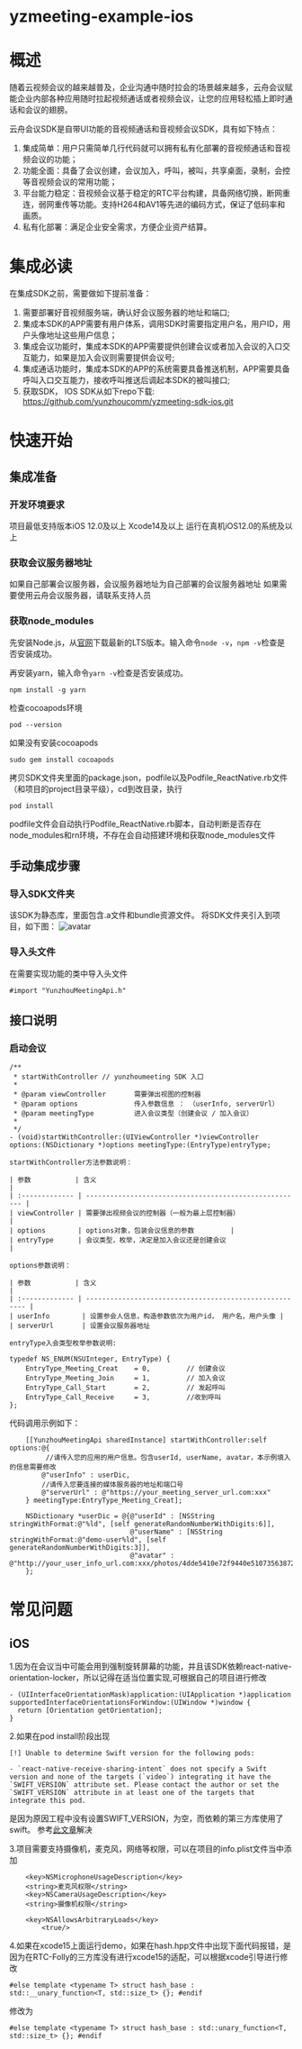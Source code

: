 # yzmeeting-example-ios

# 概述

随着云视频会议的越来越普及，企业沟通中随时拉会的场景越来越多，云舟会议赋能企业内部各种应用随时拉起视频通话或者视频会议，让您的应用轻松插上即时通话和会议的翅膀。

云舟会议SDK是自带UI功能的音视频通话和音视频会议SDK，具有如下特点：
1. 集成简单：用户只需简单几行代码就可以拥有私有化部署的音视频通话和音视频会议的功能；
2. 功能全面：具备了会议创建，会议加入，呼叫，被叫，共享桌面，录制，会控等音视频会议的常用功能；
3. 平台能力稳定：音视频会议基于稳定的RTC平台构建，具备网络切换，断网重连，弱网重传等功能。支持H264和AV1等先进的编码方式，保证了低码率和画质。
4. 私有化部署：满足企业安全需求，方便企业资产结算。

# 集成必读

在集成SDK之前，需要做如下提前准备：
1. 需要部署好音视频服务端，确认好会议服务器的地址和端口;
2. 集成本SDK的APP需要有用户体系，调用SDK时需要指定用户名，用户ID，用户头像地址这些用户信息；
3. 集成会议功能时，集成本SDK的APP需要提供创建会议或者加入会议的入口交互能力，如果是加入会议则需要提供会议号;
4. 集成通话功能时，集成本SDK的APP的系统需要具备推送机制，APP需要具备呼叫入口交互能力，接收呼叫推送后调起本SDK的被叫接口;
5. 获取SDK， IOS SDK从如下repo下载: https://github.com/yunzhoucomm/yzmeeting-sdk-ios.git

# 快速开始

## 集成准备

### 开发环境要求

项目最低支持版本iOS 12.0及以上
Xcode14及以上
运行在真机iOS12.0的系统及以上

### 获取会议服务器地址
如果自己部署会议服务器，会议服务器地址为自己部署的会议服务器地址
如果需要使用云舟会议服务器，请联系支持人员

### 获取node_modules
先安装Node.js，从[官网](https://nodejs.org/en)下载最新的LTS版本。输入命令`node -v`，`npm -v`检查是否安装成功。

再安装yarn，输入命令`yarn -v`检查是否安装成功。

```
npm install -g yarn
```
检查cocoapods环境
```
pod --version
```
如果没有安装cocoapods
```
sudo gem install cocoapods
```
拷贝SDK文件夹里面的package.json，podfile以及Podfile_ReactNative.rb文件（和项目的project目录平级），cd到改目录，执行
```
pod install
```
podfile文件会自动执行Podfile_ReactNative.rb脚本，自动判断是否存在node_modules和rn环境，不存在会自动搭建环境和获取node_modules文件

## 手动集成步骤
### 导入SDK文件夹
该SDK为静态库，里面包含.a文件和bundle资源文件。
将SDK文件夹引入到项目，如下图：
![avatar](./yunzhoumeeting/images/project_tree.png)

### 导入头文件
在需要实现功能的类中导入头文件
```
#import "YunzhouMeetingApi.h"
```
## 接口说明
### 启动会议
```
/**
 * startWithController // yunzhoumeeting SDK 入口
 *
 * @param viewController       需要弹出视图的控制器
 * @param options              传入参数信息 ： （userInfo, serverUrl）
 * @param meetingType          进入会议类型（创建会议 / 加入会议）
 *
 */
- (void)startWithController:(UIViewController *)viewController options:(NSDictionary *)options meetingType:(EntryType)entryType;

```
```
startWithController方法参数说明：

| 参数           | 含义                                                    |
| :------------- | ------------------------------------------------------ |
| viewController | 需要弹出视频会议的控制器（一般为最上层控制器）                 |
| options        | options对象，包装会议信息的参数         |
| entryType      | 会议类型，枚举，决定是加入会议还是创建会议                    |

options参数说明：

| 参数           | 含义                                                    |
| :------------- | ------------------------------------------------------- |
| userInfo        | 设置参会人信息，构造参数依次为用户id， 用户名，用户头像 |
| serverUrl       | 设置会议服务器地址  

entryType入会类型枚举参数说明:

typedef NS_ENUM(NSUInteger, EntryType) {
    EntryType_Meeting_Creat    = 0,         // 创建会议
    EntryType_Meeting_Join     = 1,         // 加入会议
    EntryType_Call_Start       = 2,         // 发起呼叫
    EntryType_Call_Receive     = 3,         //收到呼叫
};
```

代码调用示例如下：
```
    [[YunzhouMeetingApi sharedInstance] startWithController:self options:@{
         //请传入您的应用的用户信息。包含userId, userName, avatar，本示例填入的信息需要修改
        @"userInfo" : userDic,    
        //请传入您要连接的媒体服务器的地址和端口号
        @"serverUrl" : @"https://your_meeting_server_url.com:xxx" 
    } meetingType:EntryType_Meeting_Creat];

    NSDictionary *userDic = @{@"userId" : [NSString stringWithFormat:@"%ld", [self generateRandomNumberWithDigits:6]],
                              @"userName" : [NSString stringWithFormat:@"demo-user%ld", [self generateRandomNumberWithDigits:3]],
                              @"avatar" : @"http://your_user_info_url.com:xxx/photos/4dde5410e72f9440e510735638723358"
    };    
```

# 常见问题

## iOS

1.因为在会议当中可能会用到强制旋转屏幕的功能，并且该SDK依赖react-native-orientation-locker，所以记得在适当位置实现,可根据自己的项目进行修改
```
- (UIInterfaceOrientationMask)application:(UIApplication *)application supportedInterfaceOrientationsForWindow:(UIWindow *)window {
  return [Orientation getOrientation];
}
```
2.如果在pod install阶段出现
```
[!] Unable to determine Swift version for the following pods:

- `react-native-receive-sharing-intent` does not specify a Swift version and none of the targets (`video`) integrating it have the `SWIFT_VERSION` attribute set. Please contact the author or set the `SWIFT_VERSION` attribute in at least one of the targets that integrate this pod.
```
是因为原因工程中没有设置SWIFT_VERSION，为空，而依赖的第三方库使用了swift。
参考[此文章](https://blog.51cto.com/u_15755990/5589024)解决

3.项目需要支持摄像机，麦克风，网络等权限，可以在项目的info.plist文件当中添加
```
    <key>NSMicrophoneUsageDescription</key>
    <string>麦克风权限</string>
    <key>NSCameraUsageDescription</key>
    <string>摄像机权限</string>
    
    <key>NSAllowsArbitraryLoads</key>
		<true/>
```
4.如果在xcode15上面运行demo，如果在hash.hpp文件中出现下面代码报错，是因为在RTC-Folly的三方库没有进行xcode15的适配，可以根据xcode引导进行修改
```
#else template <typename T> struct hash_base : std::__unary_function<T, std::size_t> {}; #endif
```
修改为
```
#else template <typename T> struct hash_base : std::unary_function<T, std::size_t> {}; #endif
```
